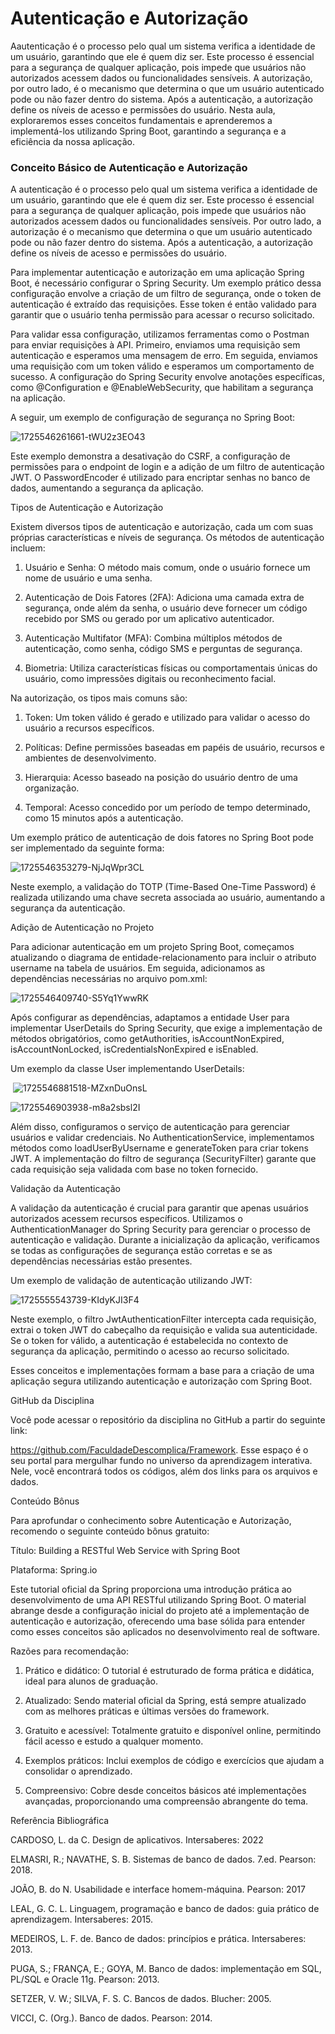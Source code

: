 # Autenticação e Autorização

Aautenticação é o processo pelo qual um sistema verifica a identidade de um usuário, garantindo que ele é quem diz ser. Este processo é essencial para a segurança de qualquer aplicação, pois impede que usuários não autorizados acessem dados ou funcionalidades sensíveis. A autorização, por outro lado, é o mecanismo que determina o que um usuário autenticado pode ou não fazer dentro do sistema. Após a autenticação, a autorização define os níveis de acesso e permissões do usuário. Nesta aula, exploraremos esses conceitos fundamentais e aprenderemos a implementá-los utilizando Spring Boot, garantindo a segurança e a eficiência da nossa aplicação.

### Conceito Básico de Autenticação e Autorização

A autenticação é o processo pelo qual um sistema verifica a identidade de um usuário, garantindo que ele é quem diz ser. Este processo é essencial para a segurança de qualquer aplicação, pois impede que usuários não autorizados acessem dados ou funcionalidades sensíveis. Por outro lado, a autorização é o mecanismo que determina o que um usuário autenticado pode ou não fazer dentro do sistema. Após a autenticação, a autorização define os níveis de acesso e permissões do usuário.

Para implementar autenticação e autorização em uma aplicação Spring Boot, é necessário configurar o Spring Security. Um exemplo prático dessa configuração envolve a criação de um filtro de segurança, onde o token de autenticação é extraído das requisições. Esse token é então validado para garantir que o usuário tenha permissão para acessar o recurso solicitado. 

Para validar essa configuração, utilizamos ferramentas como o Postman para enviar requisições à API. Primeiro, enviamos uma requisição sem autenticação e esperamos uma mensagem de erro. Em seguida, enviamos uma requisição com um token válido e esperamos um comportamento de sucesso. A configuração do Spring Security envolve anotações específicas, como @Configuration e @EnableWebSecurity, que habilitam a segurança na aplicação.

A seguir, um exemplo de configuração de segurança no Spring Boot:

![1725546261661-tWU2z3EO43](https://github.com/user-attachments/assets/9aa69a65-9471-44be-857a-3a42862513fd)


Este exemplo demonstra a desativação do CSRF, a configuração de permissões para o endpoint de login e a adição de um filtro de autenticação JWT. O PasswordEncoder é utilizado para encriptar senhas no banco de dados, aumentando a segurança da aplicação.


Tipos de Autenticação e Autorização

Existem diversos tipos de autenticação e autorização, cada um com suas próprias características e níveis de segurança. Os métodos de autenticação incluem:

1. Usuário e Senha: O método mais comum, onde o usuário fornece um nome de usuário e uma senha. 

2. Autenticação de Dois Fatores (2FA): Adiciona uma camada extra de segurança, onde além da senha, o usuário deve fornecer um código recebido por SMS ou gerado por um aplicativo autenticador.

3. Autenticação Multifator (MFA): Combina múltiplos métodos de autenticação, como senha, código SMS e perguntas de segurança.

4. Biometria: Utiliza características físicas ou comportamentais únicas do usuário, como impressões digitais ou reconhecimento facial.

Na autorização, os tipos mais comuns são:

1. Token: Um token válido é gerado e utilizado para validar o acesso do usuário a recursos específicos.

2. Políticas: Define permissões baseadas em papéis de usuário, recursos e ambientes de desenvolvimento.

3. Hierarquia: Acesso baseado na posição do usuário dentro de uma organização.

4. Temporal: Acesso concedido por um período de tempo determinado, como 15 minutos após a autenticação.

Um exemplo prático de autenticação de dois fatores no Spring Boot pode ser implementado da seguinte forma:


![1725546353279-NjJqWpr3CL](https://github.com/user-attachments/assets/5b3efc0b-f150-4ee8-8c41-4d52b0da088a)


Neste exemplo, a validação do TOTP (Time-Based One-Time Password) é realizada utilizando uma chave secreta associada ao usuário, aumentando a segurança da autenticação.

Adição de Autenticação no Projeto

Para adicionar autenticação em um projeto Spring Boot, começamos atualizando o diagrama de entidade-relacionamento para incluir o atributo username na tabela de usuários. Em seguida, adicionamos as dependências necessárias no arquivo pom.xml:

![1725546409740-S5Yq1YwwRK](https://github.com/user-attachments/assets/52c1c87f-a92a-491b-8405-a75d18decef3)


​Após configurar as dependências, adaptamos a entidade User para implementar UserDetails do Spring Security, que exige a implementação de métodos obrigatórios, como getAuthorities, isAccountNonExpired, isAccountNonLocked, isCredentialsNonExpired e isEnabled.

Um exemplo da classe User implementando UserDetails:

​
![1725546881518-MZxnDuOnsL](https://github.com/user-attachments/assets/9cd58175-5661-4897-a778-c7ea18ced614)


![1725546903938-m8a2sbsl2I](https://github.com/user-attachments/assets/d8a0375f-d149-4ade-9573-3fcafc72637d)


Além disso, configuramos o serviço de autenticação para gerenciar usuários e validar credenciais. No AuthenticationService, implementamos métodos como loadUserByUsername e generateToken para criar tokens JWT. A implementação do filtro de segurança (SecurityFilter) garante que cada requisição seja validada com base no token fornecido.

Validação da Autenticação

A validação da autenticação é crucial para garantir que apenas usuários autorizados acessem recursos específicos. Utilizamos o AuthenticationManager do Spring Security para gerenciar o processo de autenticação e validação. Durante a inicialização da aplicação, verificamos se todas as configurações de segurança estão corretas e se as dependências necessárias estão presentes.

Um exemplo de validação de autenticação utilizando JWT:​


![1725555543739-KIdyKJI3F4](https://github.com/user-attachments/assets/23eb9d95-61a6-4624-9977-1bfc36eb3473)



Neste exemplo, o filtro JwtAuthenticationFilter intercepta cada requisição, extrai o token JWT do cabeçalho da requisição e valida sua autenticidade. Se o token for válido, a autenticação é estabelecida no contexto de segurança da aplicação, permitindo o acesso ao recurso solicitado.

Esses conceitos e implementações formam a base para a criação de uma aplicação segura utilizando autenticação e autorização com Spring Boot.

GitHub da Disciplina

Você pode acessar o repositório da disciplina no GitHub a partir do seguinte link:

​https://github.com/FaculdadeDescomplica/Framework. Esse espaço é o seu portal para mergulhar fundo no universo da aprendizagem interativa. Nele, você encontrará todos os códigos, além dos links para os arquivos e dados.

Conteúdo Bônus

Para aprofundar o conhecimento sobre Autenticação e Autorização, recomendo o seguinte conteúdo bônus gratuito:

Título: Building a RESTful Web Service with Spring Boot

Plataforma: Spring.io

Este tutorial oficial da Spring proporciona uma introdução prática ao desenvolvimento de uma API RESTful utilizando Spring Boot. O material abrange desde a configuração inicial do projeto até a implementação de autenticação e autorização, oferecendo uma base sólida para entender como esses conceitos são aplicados no desenvolvimento real de software.

Razões para recomendação:

1. Prático e didático: O tutorial é estruturado de forma prática e didática, ideal para alunos de graduação.

2. Atualizado: Sendo material oficial da Spring, está sempre atualizado com as melhores práticas e últimas versões do framework.

3. Gratuito e acessível: Totalmente gratuito e disponível online, permitindo fácil acesso e estudo a qualquer momento.

4. Exemplos práticos: Inclui exemplos de código e exercícios que ajudam a consolidar o aprendizado.

5. Compreensivo: Cobre desde conceitos básicos até implementações avançadas, proporcionando uma compreensão abrangente do tema.

Referência Bibliográfica

CARDOSO, L. da C. Design de aplicativos. Intersaberes: 2022

ELMASRI, R.; NAVATHE, S. B. Sistemas de banco de dados. 7.ed. Pearson: 2018.

JOÃO, B. do N. Usabilidade e interface homem-máquina. Pearson: 2017

LEAL, G. C. L. Linguagem, programação e banco de dados: guia prático de aprendizagem. Intersaberes: 2015.

MEDEIROS, L. F. de. Banco de dados: princípios e prática. Intersaberes: 2013.

PUGA, S.; FRANÇA, E.; GOYA, M. Banco de dados: implementação em SQL, PL/SQL e Oracle 11g. Pearson: 2013.

SETZER, V. W.; SILVA, F. S. C. Bancos de dados. Blucher: 2005.

VICCI, C. (Org.). Banco de dados. Pearson: 2014.


















